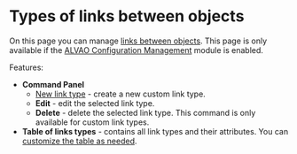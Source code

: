 # Types of links between objects
 
On this page you can manage [links between objects](../../../../modules/alvao-configuration-management/object-links).   This page is only available if the [ALVAO Configuration Management](../../../../modules/alvao-configuration-management) module is enabled.
 
Features:
 
- **Command Panel**
    - [New link type](link-types/new) - create a new custom link type.
    - **Edit** - edit the selected link type.
    - **Delete** - delete the selected link type. This command is only available for custom link types.
- **Table of links types** - contains all link types and their attributes. You can [customize the table as needed](../../../../alvao-asset-management/working-with-tables).
